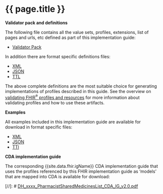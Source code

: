 # {{ page.title }}

**Validator pack and definitions**

The following file contains all the value sets, profiles, extensions, list of pages and urls, etc defined as part of this implementation guide:
- [Validator Pack](validator.pack)

In addition there are format specific definitions files:
- [XML](definitions.xml.zip)
- [JSON](definitions.json.zip)
- [TTL](definitions.ttl.zip)

The above complete definitions are the most suitable choice for generating implementations of profiles described in this guide. See the overview on [validating FHIR<sup>&reg;</sup> profiles and resources](http://hl7.org/fhir/STU3/validation.html) for more information about validating profiles and how to use these artifacts.

**Examples** 

All examples included in this implementation guide are available for download in format specific files:

- [XML](examples.xml.zip)
- [JSON](examples.json.zip)
- [TTl](examples.ttl.zip)

**CDA implementation guide**

The corresponding {{site.data.fhir.igName}} CDA implementation guide that uses the profiles referenced by this FHIR implementation guide as ‘models’ that are mapped into CDA is available for download:


[//]: # [DH_xxxx_PharmacistSharedMedicinesList_CDA_IG_v2.0.pdf](..\..\..\ci-fhir-stu3\pages\PharmacistSharedMedicinesList\_includes\DH_xxxx_PharmacistSharedMedicinesList_CDA_IG_v1.0.pdf)
